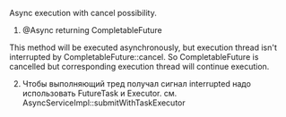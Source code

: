 Async execution with cancel possibility.

1. @Async returning CompletableFuture

This method will be executed asynchronously, but execution thread isn't interrupted
by CompletableFuture::cancel. So CompletableFuture is cancelled but corresponding
execution thread will continue execution.

2. Чтобы выполняющий тред получал сигнал interrupted надо использовать FutureTask и Executor.
см. AsyncServiceImpl::submitWithTaskExecutor

